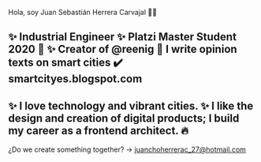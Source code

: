 Hola, soy Juan Sebastián Herrera Carvajal 👋:rocket:



:sparkles: Industrial Engineer
:sparkles: Platzi Master Student 2020 :green_heart: 
:sparkles: Creator of @reenig
:pencil:   I write opinion texts on smart cities :heavy_check_mark: smartcityes.blogspot.com
-
:sparkles: I love technology and vibrant cities.
:sparkles: I like the design and creation of digital products;
I build my career as a frontend architect. :fire:
-

¿Do we create something together? -> juanchoherrerac_27@hotmail.com 

<!--
**jshc27/jshc27** is a ✨ _special_ ✨ repository because its `README.md` (this file) appears on your GitHub profile.
-->
